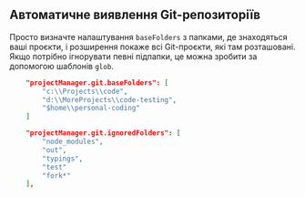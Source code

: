 ## Автоматичне виявлення Git-репозиторіїв

Просто визначте налаштування `baseFolders` з папками, де знаходяться ваші проєкти, і розширення покаже всі Git-проєкти, які там розташовані. Якщо потрібно ігнорувати певні підпапки, це можна зробити за допомогою шаблонів `glob`.

```json
    "projectManager.git.baseFolders": [
        "c:\\Projects\\code",
        "d:\\MoreProjects\\code-testing",
        "$home\\personal-coding"
    ]
```

```json
    "projectManager.git.ignoredFolders": [
        "node_modules", 
        "out", 
        "typings", 
        "test"
        "fork*"
    ],
```
